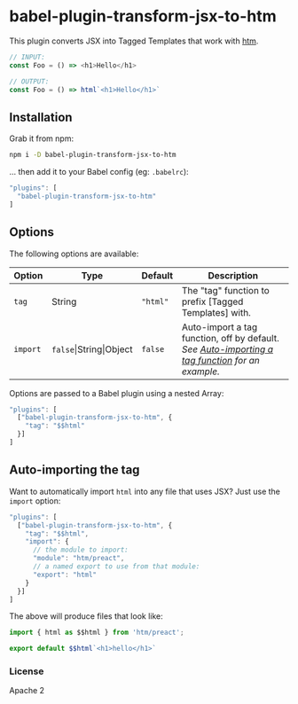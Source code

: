 # babel-plugin-transform-jsx-to-htm

This plugin converts JSX into Tagged Templates that work with [htm].

```js
// INPUT:
const Foo = () => <h1>Hello</h1>

// OUTPUT:
const Foo = () => html`<h1>Hello</h1>`
```

## Installation

Grab it from npm:

```sh
npm i -D babel-plugin-transform-jsx-to-htm
```

... then add it to your Babel config (eg: `.babelrc`):

```js
"plugins": [
  "babel-plugin-transform-jsx-to-htm"
]
```

## Options

The following options are available:

| Option | Type    | Default  | Description
|--------|---------|----------|------------
| `tag`  | String  | `"html"` | The "tag" function to prefix [Tagged Templates] with.
| `import`  | `false`\|String\|Object  | `false` | Auto-import a tag function, off by default.<br>_See [Auto-importing a tag function](#auto-importing-the-tag) for an example._

Options are passed to a Babel plugin using a nested Array:

```js
"plugins": [
  ["babel-plugin-transform-jsx-to-htm", {
    "tag": "$$html"
  }]
]
```

## Auto-importing the tag

Want to automatically import `html` into any file that uses JSX?
Just use the `import` option:

```js
"plugins": [
  ["babel-plugin-transform-jsx-to-htm", {
    "tag": "$$html",
    "import": {
      // the module to import:
      "module": "htm/preact",
      // a named export to use from that module:
      "export": "html"
    }
  }]
]
```

The above will produce files that look like:

```js
import { html as $$html } from 'htm/preact';

export default $$html`<h1>hello</h1>`
```

### License

Apache 2

[htm]: https://github.com/developit/htm
